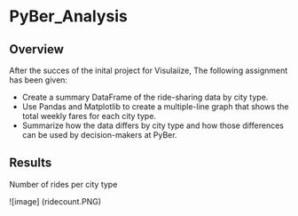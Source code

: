 # PyBer_Analysis

## Overview
After the succes of the inital project for Visulaiize, The following assignment has been given:
* Create a summary DataFrame of the ride-sharing data by city type.
* Use Pandas and Matplotlib to create a multiple-line graph that shows the total weekly fares for each city type. 
* Summarize how the data differs by city type and how those differences can be used by decision-makers at PyBer.

## Results

Number of rides per city type

![image] (ridecount.PNG)

